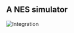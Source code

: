 ## A NES simulator

![Integration](https://github.com/skink-in-trees-shade/neslika/workflows/Integration/badge.svg)